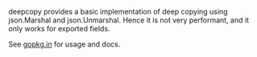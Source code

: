 deepcopy provides a basic implementation of deep copying using json.Marshal
and json.Unmarshal.  Hence it is not very performant, and it only works for
exported fields.

See [gopkg.in](http://gopkg.in/getlantern/deepcopy.v1) for usage and docs.